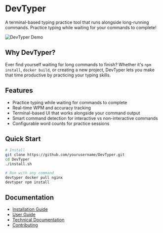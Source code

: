 # DevTyper

A terminal-based typing practice tool that runs alongside long-running commands. Practice typing while waiting for your commands to complete!

![DevTyper Demo](docs/images/demo.gif)

## Why DevTyper?

Ever find yourself waiting for long commands to finish? Whether it's `npm install`, `docker build`, or creating a new project, DevTyper lets you make that time productive by practicing your typing skills.

## Features

- Practice typing while waiting for commands to complete
- Real-time WPM and accuracy tracking
- Terminal-based UI that works alongside your command output
- Smart command detection for interactive vs non-interactive commands
- Configurable word counts for practice sessions

## Quick Start

```bash
# Install
git clone https://github.com/yourusername/DevTyper.git
cd DevTyper
./install.sh

# Run with any command
devtyper docker pull nginx
devtyper npm install
```

## Documentation

- [Installation Guide](docs/installation.md)
- [User Guide](docs/user-guide.md)
- [Technical Documentation](docs/technical/README.md)
- [Contributing](docs/contributing.md)
